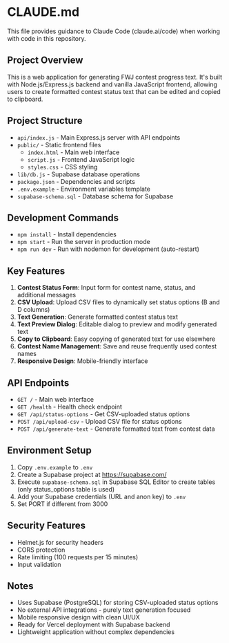 # CLAUDE.md

This file provides guidance to Claude Code (claude.ai/code) when working with code in this repository.

## Project Overview

This is a web application for generating FWJ contest progress text. It's built with Node.js/Express.js backend and vanilla JavaScript frontend, allowing users to create formatted contest status text that can be edited and copied to clipboard.

## Project Structure

- `api/index.js` - Main Express.js server with API endpoints
- `public/` - Static frontend files
  - `index.html` - Main web interface
  - `script.js` - Frontend JavaScript logic
  - `styles.css` - CSS styling
- `lib/db.js` - Supabase database operations
- `package.json` - Dependencies and scripts
- `.env.example` - Environment variables template
- `supabase-schema.sql` - Database schema for Supabase

## Development Commands

- `npm install` - Install dependencies
- `npm start` - Run the server in production mode
- `npm run dev` - Run with nodemon for development (auto-restart)

## Key Features

1. **Contest Status Form**: Input form for contest name, status, and additional messages
2. **CSV Upload**: Upload CSV files to dynamically set status options (B and D columns)
3. **Text Generation**: Generate formatted contest status text
4. **Text Preview Dialog**: Editable dialog to preview and modify generated text
5. **Copy to Clipboard**: Easy copying of generated text for use elsewhere
6. **Contest Name Management**: Save and reuse frequently used contest names
7. **Responsive Design**: Mobile-friendly interface

## API Endpoints

- `GET /` - Main web interface
- `GET /health` - Health check endpoint
- `GET /api/status-options` - Get CSV-uploaded status options
- `POST /api/upload-csv` - Upload CSV file for status options
- `POST /api/generate-text` - Generate formatted text from contest data

## Environment Setup

1. Copy `.env.example` to `.env`
2. Create a Supabase project at https://supabase.com/
3. Execute `supabase-schema.sql` in Supabase SQL Editor to create tables (only status_options table is used)
4. Add your Supabase credentials (URL and anon key) to `.env`
5. Set PORT if different from 3000

## Security Features

- Helmet.js for security headers
- CORS protection
- Rate limiting (100 requests per 15 minutes)
- Input validation

## Notes

- Uses Supabase (PostgreSQL) for storing CSV-uploaded status options
- No external API integrations - purely text generation focused
- Mobile responsive design with clean UI/UX
- Ready for Vercel deployment with Supabase backend
- Lightweight application without complex dependencies